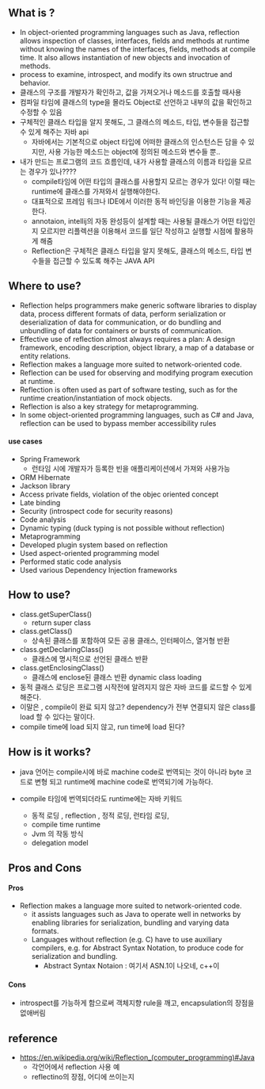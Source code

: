 ## What is ?
- In object-oriented programming languages such as Java, reflection allows inspection of classes, interfaces, fields and methods at runtime without knowing the names of the interfaces, fields, methods at compile time. It also allows instantiation of new objects and invocation of methods. 
- process to examine, introspect, and modify its own structrue and behavior.
- 클래스의 구조를 개발자가 확인하고, 값을 가져오거나 메소드를 호출할 때사용
- 컴파일 타임에 클래스의 type을 몰라도 Object로 선언하고 내부의 값을 확인하고 수정할 수 있음
- 구체적인 클래스 타입을 알지 못해도, 그 클래스의 메소드, 타입, 변수들을 접근할 수 있게 해주는 자바 api
	- 자바에서는 기본적으로 object 타입에 어떠한 클래스의 인스턴스든 담을 수 있지만, 사용 가능한 메소드는 object에 정의된 메소드와 변수들 뿐..
- 내가 만드는 프로그램의 코드 흐름인데, 내가 사용할 클래스의 이름과 타입을 모르는 경우가 있나????
	- compile타임에 어떤 타입의 클래스를 사용할지 모르는 경우가 있다! 이럴 때는 runtime에 클래스를 가져와서 실행해야한다.
	- 대표적으로 프레임 워크나 IDE에서 이러한 동적 바인딩을 이용한 기능을 제공한다.
	- annotaion, intellij의 자동 완성등이 설계할 때는 사용될 클래스가 어떤 타입인지 모르지만 리플렉션을 이용해서 코드를 일단 작성하고 실행할 시점에 활용하게 해줌
	- Reflection은 구체적은 클래스 타입을 알지 못해도, 클래스의 메소드, 타입 변수들을 접근할 수 있도록 해주는 JAVA API
  
## Where to use?
- Reflection helps programmers make generic software libraries to display data, process different formats of data, perform serialization or deserialization of data for communication, or do bundling and unbundling of data for containers or bursts of communication. 
- Effective use of reflection almost always requires a plan: A design framework, encoding description, object library, a map of a database or entity relations. 
- Reflection makes a language more suited to network-oriented code. 
- Reflection can be used for observing and modifying program execution at runtime.
- Reflection is often used as part of software testing, such as for the runtime creation/instantiation of mock objects. 
- Reflection is also a key strategy for metaprogramming. 
- In some object-oriented programming languages, such as C# and Java, reflection can be used to bypass member accessibility rules
#### use cases
- Spring Framework
  - 런타임 시에 개발자가 등록한 빈을 애플리케이션에서 가져와 사용가능
- ORM Hibernate
- Jackson library
- Access private fields, violation of the objec oriented concept
- Late binding
- Security (introspect code for security reasons)
- Code analysis
- Dynamic typing (duck typing is not possible without reflection)
- Metaprogramming
- Developed plugin system based on reflection
- Used aspect-oriented programming model
- Performed static code analysis
- Used various Dependency Injection frameworks

## How to use?
- class.getSuperClass()
  - return super class
- class.getClass()
  - 상속된 클래스를 포함하여 모든 공용 클래스, 인터페이스, 열거형 반환
- class.getDeclaringClass() 
  - 클래스에 명시적으로 선언된 클래스 반환
- class.getEnclosingClass()
  - 클래스에 enclose된 클래스 반환
dynamic class loading
- 동적 클래스 로딩은 프로그램 시작전에 알려지지 않은 자바 코드를 로드할 수 있게 해준다.
- 이말은 , compile이 완료 되지 않고? dependency가 전부 연결되지 않은 class를 load 할 수 있다는 말이다. 
- compile time에 load 되지 않고, run time에 load 된다?


## How is it works?
- java 언어는 compile시에 바로 machine code로 번역되는 것이 아니라 byte 코드로 변형 되고 runtime에 machine code로 번역되기에 가능하다.
- compile 타임에 번역되더라도 runtime에는 
자바 키워드

	- 동적 로딩 , reflection , 정적 로딩, 런타임 로딩, 
	- compile time runtime
	- Jvm 의 작동 방식 
	- delegation model

## Pros and Cons
#### Pros
- Reflection makes a language more suited to network-oriented code. 
	- it assists languages such as Java to operate well in networks by enabling libraries for serialization, bundling and varying data formats.
	- Languages without reflection (e.g. C) have to use auxiliary compilers, e.g. for Abstract Syntax Notation, to produce code for serialization and bundling. 
		- Abstract Syntax Notaion : 여기서 ASN.1이 나오네, c++이
#### Cons
- introspect를 가능하게 함으로써 객체지향 rule을 깨고, encapsulation의 장점을 없애버림 

## reference
- https://en.wikipedia.org/wiki/Reflection_(computer_programming)#Java 
	- 각언어에서 reflection 사용 예
	- reflectino의 장점, 어디에 쓰이는지


